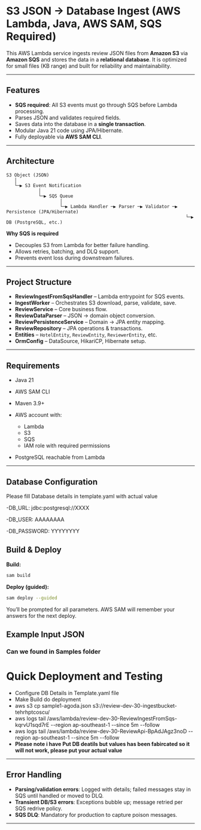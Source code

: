 # S3 JSON → Database Ingest (AWS Lambda, Java, AWS SAM, SQS Required)

This AWS Lambda service ingests review JSON files from **Amazon S3** via **Amazon SQS** and stores the data in a **relational database**.
It is optimized for small files (KB range) and built for reliability and maintainability.

---

## Features

* **SQS required**: All S3 events must go through SQS before Lambda processing.
* Parses JSON and validates required fields.
* Saves data into the database in a **single transaction**.
* Modular Java 21 code using JPA/Hibernate.
* Fully deployable via **AWS SAM CLI**.

---

## Architecture

```
S3 Object (JSON)
   │
   └─▶ S3 Event Notification
            │
            └─▶ SQS Queue
                    │
                    └─▶ Lambda Handler ─▶ Parser ─▶ Validator ─▶ Persistence (JPA/Hibernate)
                                                                   └─▶ DB (PostgreSQL, etc.)
```

**Why SQS is required**

* Decouples S3 from Lambda for better failure handling.
* Allows retries, batching, and DLQ support.
* Prevents event loss during downstream failures.

---

## Project Structure

* **ReviewIngestFromSqsHandler** – Lambda entrypoint for SQS events.
* **IngestWorker** – Orchestrates S3 download, parse, validate, save.
* **ReviewService** – Core business flow.
* **ReviewDataParser** – JSON → domain object conversion.
* **ReviewPersistenceService** – Domain → JPA entity mapping.
* **ReviewRepository** – JPA operations & transactions.
* **Entities** – `HotelEntity`, `ReviewEntity`, `ReviewerEntity`, etc.
* **OrmConfig** – DataSource, HikariCP, Hibernate setup.

---

## Requirements

* Java 21
* AWS SAM CLI
* Maven 3.9+
* AWS account with:

  * Lambda
  * S3
  * SQS
  * IAM role with required permissions
* PostgreSQL  reachable from Lambda

---

## Database Configuration

Please fill Database details in template.yaml with actual value

-DB_URL: jdbc:postgresql://XXXX

-DB_USER: AAAAAAAA

-DB_PASSWORD: YYYYYYYY

## Build & Deploy

**Build:**

```bash
sam build
```

**Deploy (guided):**

```bash
sam deploy --guided
```

You’ll be prompted for all parameters. AWS SAM will remember your answers for the next deploy.



## Example Input JSON

### Can we found in Samples folder

# Quick Deployment and Testing
- Configure DB Details in Template.yaml file
- Make Build do deployment
- aws s3 cp sample1-agoda.json s3://review-dev-30-ingestbucket-tehrhptcoscu/
- aws logs tail /aws/lambda/review-dev-30-ReviewIngestFromSqs-kqrvU1sqd7rE --region ap-southeast-1 --since 5m --follow
- aws logs tail /aws/lambda/review-dev-30-ReviewApi-BpAdJAgz3noD --region ap-southeast-1 --since 5m --follow
- **Please note i have Put DB deatils but values has been fabircated so it will not work, please put your actual value**



---

## Error Handling

* **Parsing/validation errors**: Logged with details; failed messages stay in SQS until handled or moved to DLQ.
* **Transient DB/S3 errors**: Exceptions bubble up; message retried per SQS redrive policy.
* **SQS DLQ**: Mandatory for production to capture poison messages.

---



